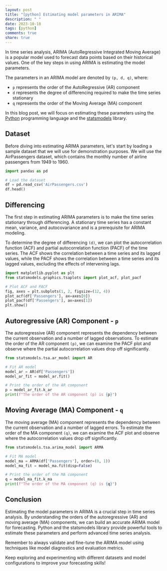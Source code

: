 ```yaml
---
layout: post
title: "[python] Estimating model parameters in ARIMA"
description: " "
date: 2023-10-18
tags: [python]
comments: true
share: true
---
```


In time series analysis, ARIMA (AutoRegressive Integrated Moving Average) is a popular model used to forecast data points based on their historical values. One of the key steps in using ARIMA is estimating the model parameters.

The parameters in an ARIMA model are denoted by `(p, d, q)`, where:
- `p` represents the order of the AutoRegressive (AR) component
- `d` represents the degree of differencing required to make the time series stationary
- `q` represents the order of the Moving Average (MA) component

In this blog post, we will focus on estimating these parameters using the [Python](https://www.python.org/) programming language and the [statsmodels](https://www.statsmodels.org/stable/index.html) library.

## Dataset

Before diving into estimating ARIMA parameters, let's start by loading a sample dataset that we will use for demonstration purposes. We will use the AirPassengers dataset, which contains the monthly number of airline passengers from 1949 to 1960.

```python
import pandas as pd

# Load the dataset
df = pd.read_csv('AirPassengers.csv')
df.head()
```

## Differencing

The first step in estimating ARIMA parameters is to make the time series stationary through differencing. A stationary time series has a constant mean, variance, and autocovariance and is a prerequisite for ARIMA modeling.

To determine the degree of differencing `(d)`, we can plot the autocorrelation function (ACF) and partial autocorrelation function (PACF) of the time series. The ACF shows the correlation between a time series and its lagged values, while the PACF shows the correlation between a time series and its lagged values, excluding the effects of intervening lags.

```python
import matplotlib.pyplot as plt
from statsmodels.graphics.tsaplots import plot_acf, plot_pacf

# Plot ACF and PACF
fig, axes = plt.subplots(1, 2, figsize=(12, 4))
plot_acf(df['Passengers'], ax=axes[0])
plot_pacf(df['Passengers'], ax=axes[1])
plt.show()
```

## Autoregressive (AR) Component - `p`

The autoregressive (AR) component represents the dependency between the current observation and a number of lagged observations. To estimate the order of the AR component `(p)`, we can examine the PACF plot and observe where the partial autocorrelation values drop off significantly.

```python
from statsmodels.tsa.ar_model import AR

# Fit AR model
model_ar = AR(df['Passengers'])
model_ar_fit = model_ar.fit()

# Print the order of the AR component
p = model_ar_fit.k_ar
print(f"The order of the AR component (p) is {p}")
```

## Moving Average (MA) Component - `q`

The moving average (MA) component represents the dependency between the current observation and a number of lagged errors. To estimate the order of the MA component `(q)`, we can examine the ACF plot and observe where the autocorrelation values drop off significantly.

```python
from statsmodels.tsa.arima_model import ARMA

# Fit MA model
model_ma = ARMA(df['Passengers'], order=(0, 1))
model_ma_fit = model_ma.fit(disp=False)

# Print the order of the MA component
q = model_ma_fit.k_ma
print(f"The order of the MA component (q) is {q}")
```

## Conclusion

Estimating the model parameters in ARIMA is a crucial step in time series analysis. By understanding the orders of the autoregressive (AR) and moving average (MA) components, we can build an accurate ARIMA model for forecasting. Python and the statsmodels library provide powerful tools to estimate these parameters and perform advanced time series analysis.

Remember to always validate and fine-tune the ARIMA model using techniques like model diagnostics and evaluation metrics.

Keep exploring and experimenting with different datasets and model configurations to improve your forecasting skills!